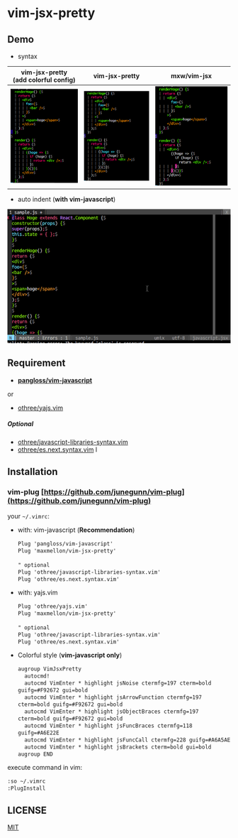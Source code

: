vim-jsx-pretty
=======

Demo
---

- syntax

|vim-jsx-pretty<br />(add colorful config)|vim-jsx-pretty|mxw/vim-jsx|
|---|---|---|
|![](https://raw.githubusercontent.com/MaxMEllon/demos/master/vim-jsx-pretty/vim-jsx-pretty-colorful.png)|![](https://raw.githubusercontent.com/MaxMEllon/demos/master/vim-jsx-pretty/vim-jsx-pretty.png)|![](https://raw.githubusercontent.com/MaxMEllon/demos/master/vim-jsx-pretty/vim-jsx.png)|

- auto indent (**with vim-javascript**)

![](https://raw.githubusercontent.com/MaxMEllon/demos/master/vim-jsx-pretty/auto-indent.gif)

Requirement
---

- [**pangloss/vim-javascript**](https://github.com/pangloss/vim-javascript)

or

- [othree/yajs.vim](https://github.com/othree/yajs.vim)

##### Optional

- [othree/javascript-libraries-syntax.vim](https://github.com/othree/javascript-libraries-syntax.vim)
- [othree/es.next.syntax.vim](https://github.com/othree/es.next.syntax.vim)
l

Installation
---

### vim-plug [https://github.com/junegunn/vim-plug](https://github.com/junegunn/vim-plug)

your `~/.vimrc`:

- with: vim-javascript (**Recommendation**)

    ```vim
    Plug 'pangloss/vim-javascript'
    Plug 'maxmellon/vim-jsx-pretty'

    " optional
    Plug 'othree/javascript-libraries-syntax.vim'
    Plug 'othree/es.next.syntax.vim'
    ```

- with: yajs.vim

    ```vim
    Plug 'othree/yajs.vim'
    Plug 'maxmellon/vim-jsx-pretty'

    " optional
    Plug 'othree/javascript-libraries-syntax.vim'
    Plug 'othree/es.next.syntax.vim'
    ```

- Colorful style (**vim-javascript only**)

    ```vim
    augroup VimJsxPretty
      autocmd!
      autocmd VimEnter * highlight jsNoise ctermfg=197 cterm=bold guifg=#F92672 gui=bold
      autocmd VimEnter * highlight jsArrowFunction ctermfg=197 cterm=bold guifg=#F92672 gui=bold
      autocmd VimEnter * highlight jsObjectBraces ctermfg=197 cterm=bold guifg=#F92672 gui=bold
      autocmd VimEnter * highlight jsFuncBraces ctermfg=118 guifg=#A6E22E
      autocmd VimEnter * highlight jsFuncCall ctermfg=228 guifg=#A6A5AE
      autocmd VimEnter * highlight jsBrackets cterm=bold gui=bold
    augroup END
    ```

execute command in vim:

    :so ~/.vimrc
    :PlugInstall

LICENSE
---
[MIT](./LICENSE.txt)
